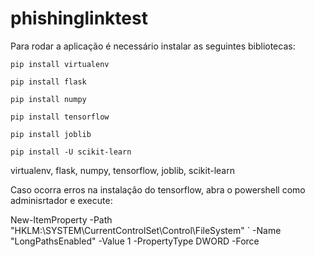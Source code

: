 # phishinglinktest

Para rodar a aplicação é necessário instalar as seguintes bibliotecas:

`pip install virtualenv`

`pip install flask`

`pip install numpy`

`pip install tensorflow`

`pip install joblib`

`pip install -U scikit-learn`

virtualenv, flask, numpy, tensorflow, joblib, scikit-learn

Caso ocorra erros na instalação do tensorflow, abra o powershell como adminisrtador e execute:

New-ItemProperty -Path "HKLM:\SYSTEM\CurrentControlSet\Control\FileSystem" `
-Name "LongPathsEnabled" -Value 1 -PropertyType DWORD -Force

